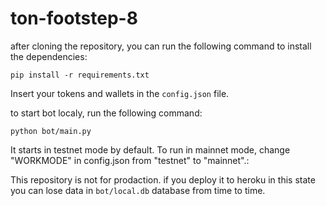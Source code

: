 # ton-footstep-8

after cloning the repository, you can run the following command to install the dependencies:

`pip install -r requirements.txt`

Insert your tokens and wallets in the `config.json` file.

to start bot localy, run the following command:

`python bot/main.py`

It starts in testnet mode by default.
To run in mainnet mode, change "WORKMODE" in config.json from "testnet" to "mainnet".:

This repository is not for prodaction. if you deploy it to heroku in this state you can lose data in `bot/local.db` database from time to time.
